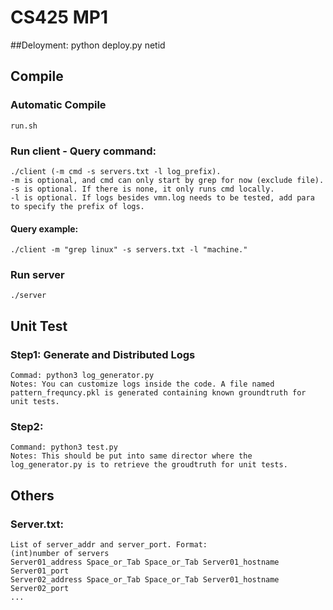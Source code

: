 # CS425 MP1

##Deloyment:
	python deploy.py netid


## Compile

### Automatic Compile 
	run.sh

### Run client - Query command:
	./client (-m cmd -s servers.txt -l log_prefix).
	-m is optional, and cmd can only start by grep for now (exclude file).
	-s is optional. If there is none, it only runs cmd locally.
	-l is optional. If logs besides vmn.log needs to be tested, add para to specify the prefix of logs.

#### Query example:
	./client -m "grep linux" -s servers.txt -l "machine."

### Run server 
	./server


## Unit Test
	
### Step1: Generate and Distributed Logs
	Commad: python3 log_generator.py
	Notes: You can customize logs inside the code. A file named pattern_frequncy.pkl is generated containing known groundtruth for unit tests.

### Step2: 
	Command: python3 test.py
	Notes: This should be put into same director where the log_generator.py is to retrieve the groudtruth for unit tests.

## Others 

### Server.txt: 
	List of server_addr and server_port. Format:
	(int)number of servers
	Server01_address Space_or_Tab Space_or_Tab Server01_hostname Server01_port
	Server02_address Space_or_Tab Space_or_Tab Server01_hostname Server02_port
	...